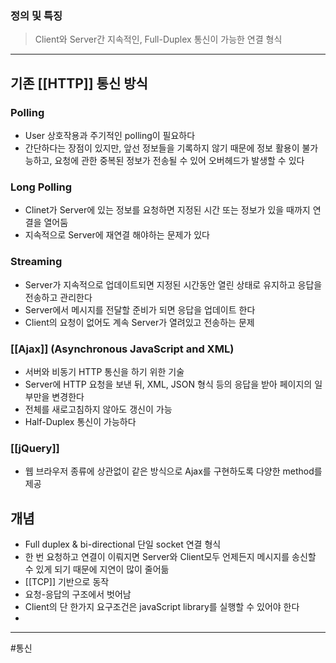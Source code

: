 ### 정의 및 특징
>Client와 Server간 지속적인, Full-Duplex 통신이 가능한 연결 형식
---
## 기존 [[HTTP]] 통신 방식
### Polling
- User 상호작용과 주기적인 polling이 필요하다
- 간단하다는 장점이 있지만, 앞선 정보들을 기록하지 않기 때문에 정보 활용이 불가능하고, 요청에 관한 중복된 정보가 전송될 수 있어 오버헤드가 발생할 수 있다
### Long Polling
- Clinet가 Server에 있는 정보를 요청하면 지정된 시간 또는 정보가 있을 때까지 연결을 열어둠
- 지속적으로 Server에 재연결 해야하는 문제가 있다

### Streaming
- Server가 지속적으로 업데이트되면 지정된 시간동안 열린 상태로 유지하고 응답을 전송하고 관리한다
- Server에서 메시지를 전달할 준비가 되면 응답을 업데이트 한다
- Client의 요청이 없어도 계속 Server가 열려있고 전송하는 문제

### [[Ajax]] (Asynchronous JavaScript and XML)
- 서버와 비동기 HTTP 통신을 하기 위한 기술
- Server에 HTTP 요청을 보낸 뒤, XML, JSON 형식 등의 응답을 받아 페이지의 일부만을 변경한다
- 전체를 새로고침하지 않아도 갱신이 가능
- Half-Duplex 통신이 가능하다

### [[jQuery]]
- 웹 브라우저 종류에 상관없이 같은 방식으로 Ajax를 구현하도록 다양한 method를 제공

## 개념
- Full duplex & bi-directional 단일 socket 연결 형식
- 한 번 요청하고 연결이 이뤄지면 Server와 Client모두 언제든지 메시지를 송신할 수 있게 되기 때문에 지연이 많이 줄어듦
- [[TCP]] 기반으로 동작
- 요청-응답의 구조에서 벗어남
- Client의 단 한가지 요구조건은 javaScript library를 실행할 수 있어야 한다
- 

---
#통신 